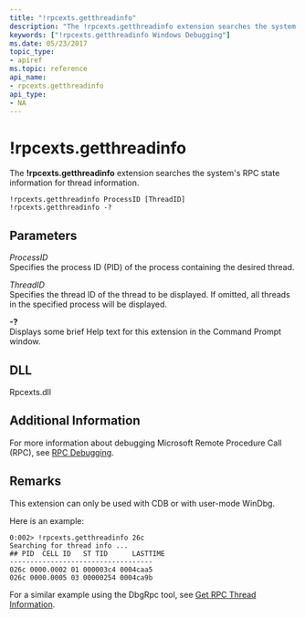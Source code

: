 ```yaml
---
title: "!rpcexts.getthreadinfo"
description: "The !rpcexts.getthreadinfo extension searches the system's RPC state information for thread information."
keywords: ["!rpcexts.getthreadinfo Windows Debugging"]
ms.date: 05/23/2017
topic_type:
- apiref
ms.topic: reference
api_name:
- rpcexts.getthreadinfo
api_type:
- NA
---
```


# !rpcexts.getthreadinfo

The **!rpcexts.getthreadinfo** extension searches the system's RPC state information for thread information.

```dbgcmd
!rpcexts.getthreadinfo ProcessID [ThreadID] 
!rpcexts.getthreadinfo -? 
```

## Parameters

<span id="_______ProcessID______"></span><span id="_______processid______"></span><span id="_______PROCESSID______"></span> *ProcessID*   
Specifies the process ID (PID) of the process containing the desired thread.

<span id="_______ThreadID______"></span><span id="_______threadid______"></span><span id="_______THREADID______"></span> *ThreadID*   
Specifies the thread ID of the thread to be displayed. If omitted, all threads in the specified process will be displayed.

<span id="_______-_______"></span> **-?**   
Displays some brief Help text for this extension in the Command Prompt window.

## DLL

Rpcexts.dll

## Additional Information

For more information about debugging Microsoft Remote Procedure Call (RPC), see [RPC Debugging](../debugger/rpc-debugging.md).

## Remarks

This extension can only be used with CDB or with user-mode WinDbg.

Here is an example:

```dbgcmd
0:002> !rpcexts.getthreadinfo 26c
Searching for thread info ...
## PID  CELL ID   ST TID      LASTTIME
-----------------------------------
026c 0000.0002 01 000003c4 0004caa5
026c 0000.0005 03 00000254 0004ca9b
```

For a similar example using the DbgRpc tool, see [Get RPC Thread Information](../debugger/get-rpc-thread-information.md).
